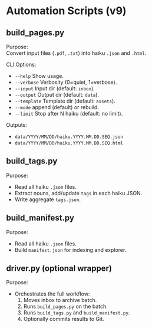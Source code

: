 # Automation Scripts (v9)

## build_pages.py

Purpose:  
Convert input files (`.pdf`, `.txt`) into haiku `.json` and `.html`.

CLI Options:  
- `--help`        Show usage.  
- `--verbose`     Verbosity (0=quiet, 1=verbose).  
- `--input`       Input dir (default: `inbox`).  
- `--output`      Output dir (default: `data`).  
- `--template`    Template dir (default: `assets`).  
- `--mode`        append (default) or rebuild.  
- `--limit`       Stop after N haiku (default: no limit).  

Outputs:  
- `data/YYYY/MM/DD/haiku.YYYY.MM.DD.SEQ.json`  
- `data/YYYY/MM/DD/haiku.YYYY.MM.DD.SEQ.html`  

## build_tags.py

Purpose:  
- Read all haiku `.json` files.  
- Extract nouns, add/update `tags` in each haiku JSON.  
- Write aggregate `tags.json`.  

## build_manifest.py

Purpose:  
- Read all haiku `.json` files.  
- Build `manifest.json` for indexing and explorer.  

## driver.py (optional wrapper)

Purpose:  
- Orchestrates the full workflow:
  1. Moves inbox to archive batch.  
  2. Runs `build_pages.py` on the batch.  
  3. Runs `build_tags.py` and `build_manifest.py`.  
  4. Optionally commits results to Git.
